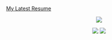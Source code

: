 [My Latest Resume](https://resume.zanca.dev)

<p align="center">
  <img src="https://wakatime.com/share/@Metruzanca/4ae9048e-3267-410f-823f-59ff3021f2ac.png">
</p>


<p align="center">
  <!-- Credit for the awesome stats cards goes to https://github.com/anuraghazra/github-readme-stats -->
  <img src="https://github-readme-stats.vercel.app/api?username=metruzanca&show_icons=true" />
  <img src="https://github-readme-stats.vercel.app/api/top-langs/?username=metruzanca&layout=compact">
</p>
